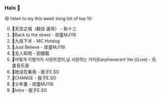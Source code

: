 

### Halo 👋

😄 listen to my this week song list of top 10:

0. 🌈天空之城（翻自 逼哥）  - 耿十三
1. 🌈Back to the street - 顽童MJ116
2. 🌈九局下半 - MC Hotdog
3. 🌈Just Believe - 顽童MJ116
4. 🌈无人知晓 - 田馥甄
5. 🌈어떻게 이별까지 사랑하겠어,널 사랑하는 거지(Earphonecert Ver.)(Live) - 乐童音乐家
6. 🌈她没在看我 - 瘦子E.SO
7. 🌈CHANGE - 瘦子E.SO
8. 🌈少年董  - 顽童MJ116
9. 🌈Intro - 瘦子E.SO

